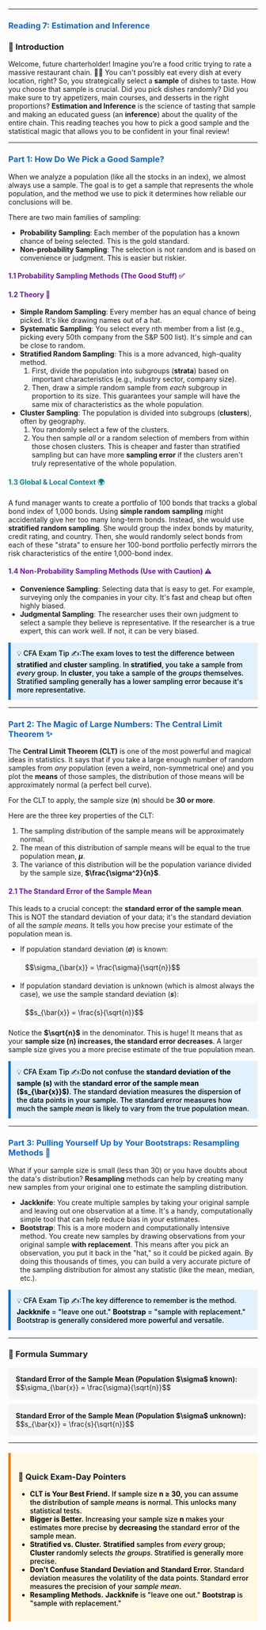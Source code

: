 -----
### <span style="color: #1565C0;">Reading 7: Estimation and Inference</span>

### 🎯 Introduction

Welcome, future charterholder! Imagine you're a food critic trying to rate a massive restaurant chain. 👨‍🍳 You can't possibly eat every dish at every location, right? So, you strategically select a **sample** of dishes to taste. How you choose that sample is crucial. Did you pick dishes randomly? Did you make sure to try appetizers, main courses, and desserts in the right proportions? **Estimation and Inference** is the science of tasting that sample and making an educated guess (an **inference**) about the quality of the entire chain. This reading teaches you how to pick a good sample and the statistical magic that allows you to be confident in your final review!

-----

### <span style="color: #1565C0;">Part 1: How Do We Pick a Good Sample?</span>

When we analyze a population (like all the stocks in an index), we almost always use a sample. The goal is to get a sample that represents the whole population, and the method we use to pick it determines how reliable our conclusions will be.

There are two main families of sampling:
* **Probability Sampling**: Each member of the population has a known chance of being selected. This is the gold standard.
* **Non-probability Sampling**: The selection is not random and is based on convenience or judgment. This is easier but riskier.

#### <span style="color: #6A1B9A;">1.1 Probability Sampling Methods (The Good Stuff) ✅</span>

#### <span style="color: #6A1B9A;">1.2 Theory 🧠</span>

* **Simple Random Sampling**: Every member has an equal chance of being picked. It's like drawing names out of a hat.
* **Systematic Sampling**: You select every nth member from a list (e.g., picking every 50th company from the S&P 500 list). It's simple and can be close to random.
* **Stratified Random Sampling**: This is a more advanced, high-quality method.
  1.  First, divide the population into subgroups (**strata**) based on important characteristics (e.g., industry sector, company size).
  2.  Then, draw a simple random sample from *each* subgroup in proportion to its size.
    This guarantees your sample will have the same mix of characteristics as the whole population.
* **Cluster Sampling**: The population is divided into subgroups (**clusters**), often by geography.
  1.  You randomly select a few of the clusters.
  2.  You then sample *all* or a random selection of members from within those chosen clusters.
    This is cheaper and faster than stratified sampling but can have more **sampling error** if the clusters aren't truly representative of the whole population.

#### <span style="color: #00838F;">1.3 Global & Local Context 🌍</span>

A fund manager wants to create a portfolio of 100 bonds that tracks a global bond index of 1,000 bonds. Using **simple random sampling** might accidentally give her too many long-term bonds. Instead, she would use **stratified random sampling**. She would group the index bonds by maturity, credit rating, and country. Then, she would randomly select bonds from each of these "strata" to ensure her 100-bond portfolio perfectly mirrors the risk characteristics of the entire 1,000-bond index.

#### <span style="color: #6A1B9A;">1.4 Non-Probability Sampling Methods (Use with Caution) ⚠️</span>

* **Convenience Sampling**: Selecting data that is easy to get. For example, surveying only the companies in your city. It's fast and cheap but often highly biased.
* **Judgmental Sampling**: The researcher uses their own judgment to select a sample they believe is representative. If the researcher is a true expert, this can work well. If not, it can be very biased.

<div style="background-color: #E3F2FD; border-left: 5px solid #1976D2; padding: 12px; margin: 15px 0;">
<div style="color: #000000; font-weight: 500;">
💡 CFA Exam Tip ✍️:The exam loves to test the difference between <b>stratified</b> and <b>cluster</b> sampling. In <b>stratified</b>, you take a sample from <i>every</i> group. In <b>cluster</b>, you take a sample of the <i>groups</i> themselves. Stratified sampling generally has a lower sampling error because it's more representative.
</div>
</div>

-----

### <span style="color: #1565C0;">Part 2: The Magic of Large Numbers: The Central Limit Theorem ✨</span>

The <b>Central Limit Theorem (CLT)</b> is one of the most powerful and magical ideas in statistics. It says that if you take a large enough number of random samples from <i>any</i> population (even a weird, non-symmetrical one) and you plot the <b>means</b> of those samples, the distribution of those means will be approximately normal (a perfect bell curve).

For the CLT to apply, the sample size (<b>n</b>) should be <b>30 or more</b>.

Here are the three key properties of the CLT:
1.  The sampling distribution of the sample means will be approximately normal.
2.  The mean of this distribution of sample means will be equal to the true population mean, <b>$\mu$</b>.
3.  The variance of this distribution will be the population variance divided by the sample size, <b>$\frac{\sigma^2}{n}$</b>.

#### <span style="color: #6A1B9A;">2.1 The Standard Error of the Sample Mean</span>

This leads to a crucial concept: the <b>standard error of the sample mean</b>. This is NOT the standard deviation of your data; it's the standard deviation of all the <i>sample means</i>. It tells you how precise your estimate of the population mean is.

* If population standard deviation (<b>$\sigma$</b>) is known:
  <div style="background-color: #F5F5F5; padding: 10px; border-radius: 5px; margin: 10px 0;">
  $$\sigma_{\bar{x}} = \frac{\sigma}{\sqrt{n}}$$
  </div>
* If population standard deviation is unknown (which is almost always the case), we use the sample standard deviation (<b>$s$</b>):
  <div style="background-color: #F5F5F5; padding: 10px; border-radius: 5px; margin: 10px 0;">
  $$s_{\bar{x}} = \frac{s}{\sqrt{n}}$$
  </div>

Notice the <b>$\sqrt{n}$</b> in the denominator. This is huge! It means that as your <b>sample size (n) increases, the standard error decreases</b>. A larger sample size gives you a more precise estimate of the true population mean.

<div style="background-color: #E3F2FD; border-left: 5px solid #1976D2; padding: 12px; margin: 15px 0;">
<div style="color: #000000; font-weight: 500;">
💡 CFA Exam Tip ✍️:Do not confuse the <b>standard deviation of the sample (s)</b> with the <b>standard error of the sample mean ($s_{\bar{x}}$)</b>. The standard deviation measures the dispersion of the data points in your sample. The standard error measures how much the sample <i>mean</i> is likely to vary from the true population mean.
</div>
</div>

-----

### <span style="color: #1565C0;">Part 3: Pulling Yourself Up by Your Bootstraps: Resampling Methods 🥾</span>

What if your sample size is small (less than 30) or you have doubts about the data's distribution? <b>Resampling</b> methods can help by creating many new samples from your original one to estimate the sampling distribution.

* <b>Jackknife</b>: You create multiple samples by taking your original sample and leaving out one observation at a time. It's a handy, computationally simple tool that can help reduce bias in your estimates.
* <b>Bootstrap</b>: This is a more modern and computationally intensive method. You create new samples by drawing observations from your original sample <b>with replacement</b>. This means after you pick an observation, you put it back in the "hat," so it could be picked again. By doing this thousands of times, you can build a very accurate picture of the sampling distribution for almost any statistic (like the mean, median, etc.).

<div style="background-color: #E3F2FD; border-left: 5px solid #1976D2; padding: 12px; margin: 15px 0;">
<div style="color: #000000; font-weight: 500;">
💡 CFA Exam Tip ✍️:The key difference to remember is the method. <b>Jackknife</b> = "leave one out." <b>Bootstrap</b> = "sample with replacement." Bootstrap is generally considered more powerful and versatile.
</div>
</div>

-----

### 🧪 Formula Summary

<div style="background-color: #F5F5F5; padding: 15px; border-radius: 5px; margin: 10px 0;">
<b>Standard Error of the Sample Mean (Population $\sigma$ known):</b>
$$\sigma_{\bar{x}} = \frac{\sigma}{\sqrt{n}}$$
</div>

<div style="background-color: #F5F5F5; padding: 15px; border-radius: 5px; margin: 10px 0;">
<b>Standard Error of the Sample Mean (Population $\sigma$ unknown):</b>
$$s_{\bar{x}} = \frac{s}{\sqrt{n}}$$
</div>

-----

<div style="background-color: #FFF9E6; border-left: 5px solid #F57C00; padding: 15px; margin: 20px 0;">

### 🎯 Quick Exam-Day Pointers

<div style="color: #000000; font-weight: 500;">

* <b>CLT is Your Best Friend.</b> If sample size <b>n ≥ 30</b>, you can assume the distribution of sample <i>means</i> is normal. This unlocks many statistical tests.
* <b>Bigger is Better.</b> Increasing your sample size <b>n</b> makes your estimates more precise by <b>decreasing</b> the standard error of the sample mean.
* <b>Stratified vs. Cluster.</b> <b>Stratified</b> samples from <i>every</i> group; <b>Cluster</b> randomly selects <i>the groups</i>. Stratified is generally more precise.
* <b>Don't Confuse Standard Deviation and Standard Error.</b> Standard deviation measures the volatility of the data points. Standard error measures the precision of your <i>sample mean</i>.
* <b>Resampling Methods.</b> <b>Jackknife</b> is "leave one out." <b>Bootstrap</b> is "sample with replacement."

</div>
</div>